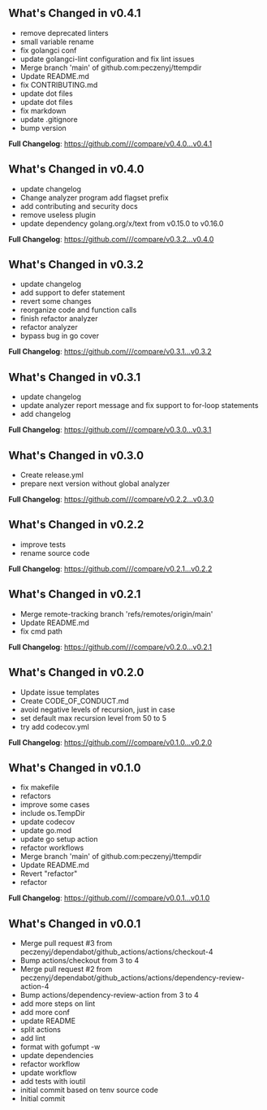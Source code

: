 ## What's Changed in v0.4.1
* remove deprecated linters
* small variable rename
* fix golangci conf
* update golangci-lint configuration and fix lint issues
* Merge branch 'main' of github.com:peczenyj/ttempdir
* Update README.md
* fix CONTRIBUTING.md
* update dot files
* update dot files
* fix markdown
* update .gitignore
* bump version

**Full Changelog**: https://github.com///compare/v0.4.0...v0.4.1

## What's Changed in v0.4.0
* update changelog
* Change analyzer program add flagset  prefix
* add contributing and security docs
* remove useless plugin
* update dependency golang.org/x/text from v0.15.0 to v0.16.0

**Full Changelog**: https://github.com///compare/v0.3.2...v0.4.0

## What's Changed in v0.3.2
* update changelog
* add support to defer statement
* revert some changes
* reorganize code and function calls
* finish refactor analyzer
* refactor analyzer
* bypass bug in go cover

**Full Changelog**: https://github.com///compare/v0.3.1...v0.3.2

## What's Changed in v0.3.1
* update changelog
* update analyzer report message and fix support to for-loop statements
* add changelog

**Full Changelog**: https://github.com///compare/v0.3.0...v0.3.1

## What's Changed in v0.3.0
* Create release.yml
* prepare next version without global analyzer

**Full Changelog**: https://github.com///compare/v0.2.2...v0.3.0

## What's Changed in v0.2.2
* improve tests
* rename source code

**Full Changelog**: https://github.com///compare/v0.2.1...v0.2.2

## What's Changed in v0.2.1
* Merge remote-tracking branch 'refs/remotes/origin/main'
* Update README.md
* fix cmd path

**Full Changelog**: https://github.com///compare/v0.2.0...v0.2.1

## What's Changed in v0.2.0
* Update issue templates
* Create CODE_OF_CONDUCT.md
* avoid negative levels of recursion, just in case
* set default max recursion level from 50 to 5
* try add codecov.yml

**Full Changelog**: https://github.com///compare/v0.1.0...v0.2.0

## What's Changed in v0.1.0
* fix makefile
* refactors
* improve some cases
* include os.TempDir
* update codecov
* update go.mod
* update go setup action
* refactor workflows
* Merge branch 'main' of github.com:peczenyj/ttempdir
* Update README.md
* Revert "refactor"
* refactor

**Full Changelog**: https://github.com///compare/v0.0.1...v0.1.0

## What's Changed in v0.0.1
* Merge pull request #3 from peczenyj/dependabot/github_actions/actions/checkout-4
* Bump actions/checkout from 3 to 4
* Merge pull request #2 from peczenyj/dependabot/github_actions/actions/dependency-review-action-4
* Bump actions/dependency-review-action from 3 to 4
* add more steps on lint
* add more conf
* update README
* split actions
* add lint
* format with gofumpt -w
* update dependencies
* refactor workflow
* update workflow
* add tests with ioutil
* initial commit based on tenv source code
* Initial commit

<!-- generated by git-cliff -->
